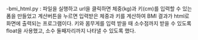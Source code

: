 -bmi_html.py : 파일을 실행하고 url을 클릭하면 체중(kg)과 키(cm)를 입력할 수 있는 폼을 만들었고 계산버튼을 누르면 입력받은 체중과 키를 계산하여 BMI 결과가 html로 화면에 출력되는 프로그램이다. 키와 몸무게를 입력 받을 때 소수점까지 받을 수 있도록 float을 사용했고, 소수 둘째자리까지 나타낼 수 있도록 했다.
